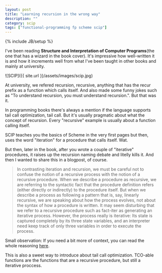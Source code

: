 ```yaml
---
layout: post
title: "Learning recursion in the wrong way"
description: ""
category: scip
tags: ["functional-programming fp scheme scip"]
---
```

{% include JB/setup %}

I've been reading **Structure and Interpretation of Computer Programs**(the one that has a wizard in the book cover). It's impressive how well-written it is and how it increments well from what I've been taught in other books and mainly at university.

![SCIP]({{ site.url }}/assets/images/scip.jpg)

At university, we refered recursion, recursive, anything that has the recur prefix as a function which calls itself. And also made some funny jokes such as "To understand recursion, you must understand recursion.". But that was it.

In programming books there's always a mention if the language supports tail call optimization, tail call. But it's usually pragmatic about what the concept of recursion. Every "recursive" example is usually about a function calling itself.

SCIP teaches you the basics of Scheme in the very first pages but then, uses the word "iteration" for a procedure that calls itself. Wat.

But then, later in the book, after you wrote a couple of "iterative" procedures, it raises up the recursion naming debate and litelly kills it. And then I wanted to share this in a blogpost, of course.

> In contrasting iteration and recursion, we must be careful not to confuse the notion of a recursive process with the notion of a recursive procedure. When we describe a procedure as recursive, we are referring to the syntactic fact that the procedure definition refers (either directly or indirectly) to the procedure itself. But when we describe a process as following a pattern that is, say, linearly recursive, we are speaking about how the process evolves, not about the syntax of how a procedure is written. It may seem disturbing that we refer to a recursive procedure such as fact-iter as generating an iterative process. However, the process really is iterative: Its state is captured completely by its three state variables, and an interpreter need keep track of only three variables in order to execute the process.

Small observation: If you need a bit more of context, you can read the whole reasoning [here](https://mitpress.mit.edu/sicp/full-text/sicp/book/node15.html).

This is also a sweet way to introduce about tail call optimization. TCO-able functions are the functions that are a recursive procedure, but still a iterative proccess.
